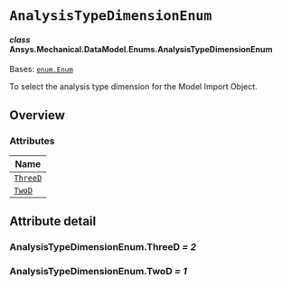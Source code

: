# `AnalysisTypeDimensionEnum`

<a id="ansys.mechanical.stubs.v242.Ansys.Mechanical.DataModel.Enums.AnalysisTypeDimensionEnum"></a>

#### *class* Ansys.Mechanical.DataModel.Enums.AnalysisTypeDimensionEnum

Bases: [`enum.Enum`](https://docs.python.org/3/library/enum.html#enum.Enum)

To select the analysis type dimension for the Model Import Object.

<!-- !! processed by numpydoc !! -->

<a id="overview"></a>

## Overview

### Attributes

| Name |
| ------------------------------------------------- |
| [`ThreeD`](#AnalysisTypeDimensionEnum.ThreeD) |
| [`TwoD`](#AnalysisTypeDimensionEnum.TwoD) |

<a id="attribute-detail"></a>

## Attribute detail

<a id="AnalysisTypeDimensionEnum.ThreeD"></a>

### AnalysisTypeDimensionEnum.ThreeD *= 2*

<a id="AnalysisTypeDimensionEnum.TwoD"></a>

### AnalysisTypeDimensionEnum.TwoD *= 1*


